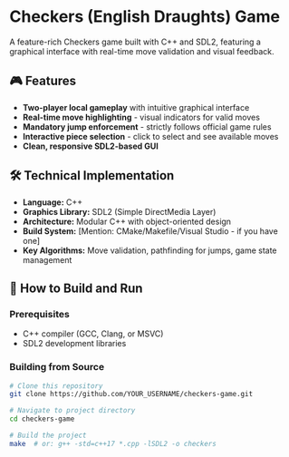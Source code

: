# Checkers (English Draughts) Game

A feature-rich Checkers game built with C++ and SDL2, featuring a graphical interface with real-time move validation and visual feedback.

## 🎮 Features
- **Two-player local gameplay** with intuitive graphical interface
- **Real-time move highlighting** - visual indicators for valid moves
- **Mandatory jump enforcement** - strictly follows official game rules
- **Interactive piece selection** - click to select and see available moves
- **Clean, responsive SDL2-based GUI**

## 🛠️ Technical Implementation
- **Language:** C++
- **Graphics Library:** SDL2 (Simple DirectMedia Layer)
- **Architecture:** Modular C++ with object-oriented design
- **Build System:** [Mention: CMake/Makefile/Visual Studio - if you have one]
- **Key Algorithms:** Move validation, pathfinding for jumps, game state management

## 🚀 How to Build and Run
### Prerequisites
- C++ compiler (GCC, Clang, or MSVC)
- SDL2 development libraries

### Building from Source
```bash
# Clone this repository
git clone https://github.com/YOUR_USERNAME/checkers-game.git

# Navigate to project directory
cd checkers-game

# Build the project
make  # or: g++ -std=c++17 *.cpp -lSDL2 -o checkers
